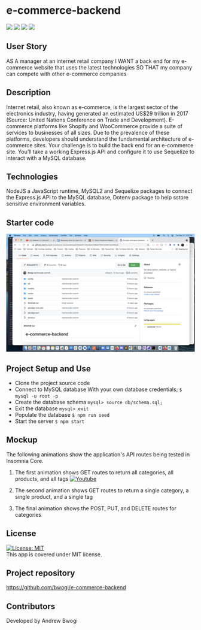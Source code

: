 # e-commerce-backend 
  <p align="left">
    <img src="https://img.shields.io/github/repo-size/bwogi/e-commerce-backend" />
    <img src="https://img.shields.io/github/languages/top/bwogi/e-commerce-backend"  />
    <img src="https://img.shields.io/github/issues/bwogi/e-commerce-backend" />
    <img src="https://img.shields.io/github/last-commit/bwogi/e-commerce-backend" >   
  </p>

  ## User Story
  AS A manager at an internet retail company
  I WANT a back end for my e-commerce website that uses the latest technologies
  SO THAT my company can compete with other e-commerce companies
  ## Description
 Internet retail, also known as e-commerce, is the largest sector of the electronics industry, having generated an estimated US$29 trillion in 2017 (Source: United Nations Conference on Trade and Development). E-commerce platforms like Shopify and WooCommerce provide a suite of services to businesses of all sizes. Due to the prevalence of these platforms, developers should understand the fundamental architecture of e-commerce sites. Your challenge is to build the back end for an e-commerce site. You’ll take a working Express.js API and configure it to use Sequelize to interact with a MySQL database.

  ## Technologies
  NodeJS a JavaScript runtime, MySQL2 and Sequelize packages to connect the Express.js API to the MySQL database, Dotenv package to help sstore sensitive environment variables.

  ## Starter code
   ![Screenshot](./sample_code_screenshot.png)

  ## Project Setup and Use
  * Clone the project source code
  * Connect to MySQL database
  With your own database credentials;
  ```$ mysql -u root -p``` 
  * Create the database schema
  ```mysql> source db/schema.sql;```
  * Exit the database
  ```mysql> exit```
  * Populate the database
  ```$ npm run seed```
  * Start the server
  ```$ npm start```

  ## Mockup
  The following animations show the application's API routes being tested in Insomnia Core.
  1. The first animation shows GET routes to return all categories, all products, and all tags
  [![Youtube](https://img.youtube.com/vi/zH_WFaREzBA/0.jpg)](https://youtu.be/zH_WFaREzBA)

  2. The second animation shows GET routes to return a single category, a single product, and a single tag
  <!-- [![Youtube](https://img.youtube.com/vi/d2LD42Bx5Pk/0.jpg)](https://youtu.be/d2LD42Bx5Pk) -->

  3. The final animation shows the POST, PUT, and DELETE routes for categories
  <!-- [![Youtube](https://img.youtube.com/vi/d2LD42Bx5Pk/0.jpg)](https://youtu.be/d2LD42Bx5Pk) -->
  
  ## License 
  [![License: MIT](https://img.shields.io/badge/License-MIT-yellow.svg)](https://opensource.org/licenses/MIT)<br />
  This app is covered under MIT license.
  ## Project repository 
  https://github.com/bwogi/e-commerce-backend
  ## Contributors
  Developed by Andrew Bwogi